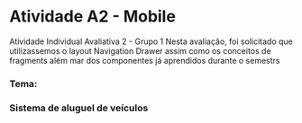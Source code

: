 # Atividade A2 -  Mobile
Atividade Individual Avaliativa 2 - Grupo 1
Nesta avaliação, foi solicitado que utilizassemos o layout Navigation Drawer assim como os conceitos de fragments além mar dos componentes já aprendidos durante o semestrs

<h3>Tema: <h3>
Sistema de aluguel de veículos

